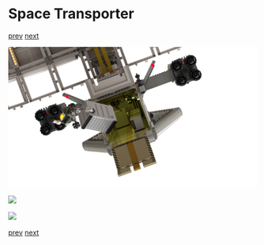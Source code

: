 # Space Transporter

[prev](06-space-dock.md) [next](08-extender-docking.md)

![](07-cargo-xfer_1.png)

![](07-cargo-xfer_2.png)

![](07-cargo-xfer_3.png)

[prev](06-space-dock.md) [next](08-extender-docking.md)

